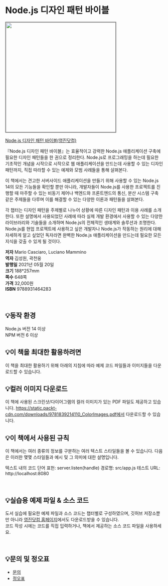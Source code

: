 # Node.js 디자인 패턴 바이블

<img src="https://www.youngjin.com/images/book_cover/9788931464283.jpg" height="350px" style="border: 2px solid grey;">

[Node.js 디자인 패턴 바이블(영진닷컴)](https://blog.naver.com/ydot/222302615292)

『Node.js 디자인 패턴 바이블』는 효율적이고 강력한 Node.js 애플리케이션 구축에 필요한 디자인 패턴들을 한 권으로 정리한다. Node.js로 프로그래밍을 하는데 필요한 기초적인 개념을 시작으로 시작으로 웹 애플리케이션을 만드는데 사용할 수 있는 디자인 패턴까지, 직접 따라할 수 있는 예제와 모범 사례들을 통해 살펴본다.

이 책에서는 견고한 서버사이드 애플리케이션을 만들기 위해 사용할 수 있는 Node.js 14의 모든 기능들을 확인할 뿐만 아니라, 개발자들이 Node.js를 사용한 프로젝트를 진행할 때 마주할 수 있는 비동기 제어나 백엔드와 프론트엔드의 통신, 분산 시스템 구축 같은 주제들을 다루며 이를 해결할 수 있는 다양한 이론과 패턴들을 살펴본다.

각 챕터는 디자인 패턴을 주제별로 나누어 상황에 따른 디자인 패턴과 이용 사례를 소개한다. 또한 설명에서 사용되었던 사례에 따라 실제 개발 환경에서 사용할 수 있는 다양한 라이브러리와 기술들을 소개하며 Node.js의 전체적인 생태계와 솔루션과 조명한다. Node.js를 현업 프로젝트에 사용하고 싶은 개발자나 Node.js가 작동하는 원리에 대해 자세하게 알고 싶었던 독자라면 완벽한 Node.js 애플리케이션을 만드는데 필요한 모든 지식을 갖출 수 있게 될 것이다.

**저자** Mario Casciaro, Luciano Mammino  
**역자** 김성원, 곽천웅  
**발행일** 2021년 05월 20일  
**크기** 188*257mm   
**쪽수** 648쪽  
**가격** 32,000원  
**ISBN** 9788931464283  

<br>

## 💡동작 환경
Node.js 버전 14 이상   
NPM 버전 6 이상  

## 💡이 책을 최대한 활용하려면

이 책을 최대한 활용하기 위해 아래의 지침에 따라 예제 코드 파일들과 이미지들을 다운로드할 수 있습니다.

## 💡컬러 이미지 다운로드

이 책에 사용된 스크린샷/다이어그램의 컬러 이미지가 있는 PDF 파일도 제공하고 있습니다.
https://static.packt-cdn.com/downloads/9781839214110_ColorImages.pdf에서 다운로드할 수 있습니다.

## 💡이 책에서 사용된 규칙

이 책에서는 여러 종류의 정보를 구분하는 여러 텍스트 스타일들을 볼 수 있습니다. 다음은 이러한 몇몇 스타일들과 예시 및 그 의미에 대한 설명입니다.

텍스트 내의 코드 단어 표헌: server.listen(handle)
경로명: src/app.js
테스트 URL: http://localhost:8080

<br>

## 💡실습용 예제 파일 & 소스 코드
도서 실습에 필요한 예제 파일과 소스 코드는 챕터별로 구성하였으며, 깃허브 저장소뿐만 아니라 [영진닷컴 홈페이지](https://www.youngjin.com/reader/pds/pds.asp)에서도 다운로드받을 수 있습니다.  
코드 작성 시에는 코드를 직접 입력하거나, 책에서 제공하는 소스 코드 파일을 사용하세요.

<br>

## 💡문의 및 정오표
- [문의](mailto:Support@youngjin.com)
- [정오표](https://www.youngjin.com/Artyboard/mboard.asp?strBoardID=errata)
